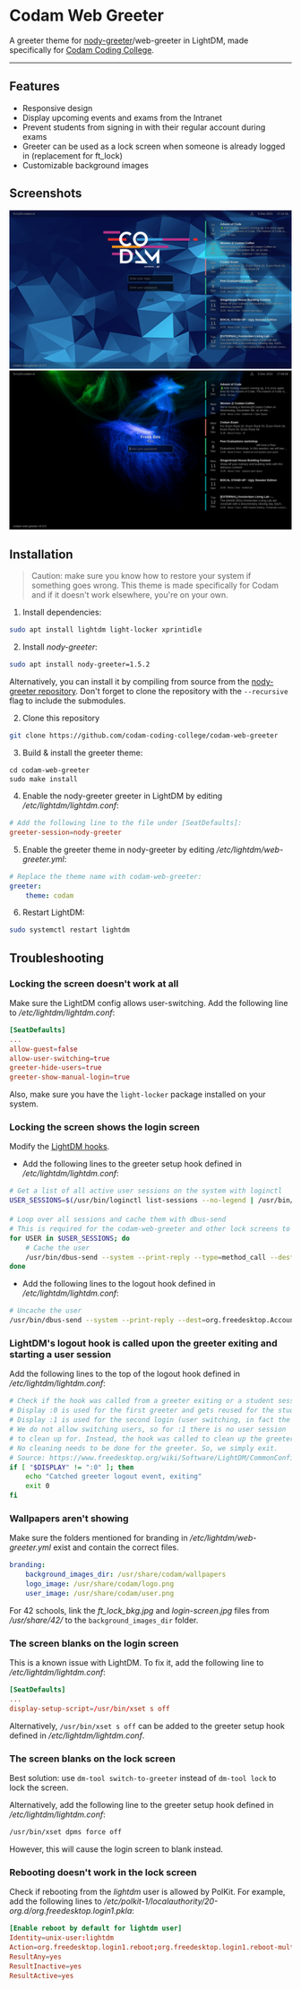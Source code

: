 # Codam Web Greeter
A greeter theme for [nody-greeter](https://github.com/JezerM/nody-greeter)/web-greeter in LightDM, made specifically for [Codam Coding College](https://codam.nl/en).

---

## Features

- Responsive design
- Display upcoming events and exams from the Intranet
- Prevent students from signing in with their regular account during exams
- Greeter can be used as a lock screen when someone is already logged in (replacement for ft_lock)
- Customizable background images


## Screenshots
![Login screen](promo/login-screen.png)
![Lock screen](promo/lock-screen.png)


## Installation

> Caution: make sure you know how to restore your system if something goes wrong. This theme is made specifically for Codam and if it doesn't work elsewhere, you're on your own.

1. Install dependencies:
```bash
sudo apt install lightdm light-locker xprintidle
```

2. Install *nody-greeter*:
```bash
sudo apt install nody-greeter=1.5.2
```
Alternatively, you can install it by compiling from source from the [nody-greeter repository](https://github.com/codam-coding-college/nody-greeter). Don't forget to clone the repository with the `--recursive` flag to include the submodules.

2. Clone this repository
```bash
git clone https://github.com/codam-coding-college/codam-web-greeter
```

3. Build & install the greeter theme:
```
cd codam-web-greeter
sudo make install
```

4. Enable the nody-greeter greeter in LightDM by editing */etc/lightdm/lightdm.conf*:
```conf
# Add the following line to the file under [SeatDefaults]:
greeter-session=nody-greeter
```

5. Enable the greeter theme in nody-greeter by editing */etc/lightdm/web-greeter.yml*:
```yml
# Replace the theme name with codam-web-greeter:
greeter:
    theme: codam
```

6. Restart LightDM:
```bash
sudo systemctl restart lightdm
```


## Troubleshooting

### Locking the screen doesn't work at all
Make sure the LightDM config allows user-switching. Add the following line to */etc/lightdm/lightdm.conf*:
```conf
[SeatDefaults]
...
allow-guest=false
allow-user-switching=true
greeter-hide-users=true
greeter-show-manual-login=true
```

Also, make sure you have the `light-locker` package installed on your system.

### Locking the screen shows the login screen
Modify the [LightDM hooks](https://www.freedesktop.org/wiki/Software/LightDM/CommonConfiguration/).

- Add the following lines to the greeter setup hook defined in */etc/lightdm/lightdm.conf*:
```bash
# Get a list of all active user sessions on the system with loginctl
USER_SESSIONS=$(/usr/bin/loginctl list-sessions --no-legend | /usr/bin/awk '{print $3}')

# Loop over all sessions and cache them with dbus-send
# This is required for the codam-web-greeter and other lock screens to work properly (fetch the list of users)
for USER in $USER_SESSIONS; do
	# Cache the user
	/usr/bin/dbus-send --system --print-reply --type=method_call --dest=org.freedesktop.Accounts /org/freedesktop/Accounts org.freedesktop.Accounts.CacheUser string:"$USER" || true
done
```

- Add the following lines to the logout hook defined in */etc/lightdm/lightdm.conf*:
```bash
# Uncache the user
/usr/bin/dbus-send --system --print-reply --dest=org.freedesktop.Accounts /org/freedesktop/Accounts org.freedesktop.Accounts.UncacheUser string:$USER || true
```

### LightDM's logout hook is called upon the greeter exiting and starting a user session
Add the following lines to the top of the logout hook defined in */etc/lightdm/lightdm.conf*:
```bash
# Check if the hook was called from a greeter exiting or a student session exiting
# Display :0 is used for the first greeter and gets reused for the student session.
# Display :1 is used for the second login (user switching, in fact the Codam lock screen).
# We do not allow switching users, so for :1 there is no user session
# to clean up for. Instead, the hook was called to clean up the greeter.
# No cleaning needs to be done for the greeter. So, we simply exit.
# Source: https://www.freedesktop.org/wiki/Software/LightDM/CommonConfiguration/
if [ "$DISPLAY" != ":0" ]; then
	echo "Catched greeter logout event, exiting"
	exit 0
fi
```

### Wallpapers aren't showing
Make sure the folders mentioned for branding in */etc/lightdm/web-greeter.yml* exist and contain the correct files.
```yaml
branding:
    background_images_dir: /usr/share/codam/wallpapers
    logo_image: /usr/share/codam/logo.png
    user_image: /usr/share/codam/user.png
```
For 42 schools, link the *ft_lock_bkg.jpg* and *login-screen.jpg* files from */usr/share/42/* to the `background_images_dir` folder.

### The screen blanks on the login screen
This is a known issue with LightDM. To fix it, add the following line to */etc/lightdm/lightdm.conf*:
```conf
[SeatDefaults]
...
display-setup-script=/usr/bin/xset s off
```
Alternatively, `/usr/bin/xset s off` can be added to the greeter setup hook defined in */etc/lightdm/lightdm.conf*.

### The screen blanks on the lock screen
Best solution: use `dm-tool switch-to-greeter` instead of `dm-tool lock` to lock the screen.

Alternatively, add the following line to the greeter setup hook defined in */etc/lightdm/lightdm.conf*:
```bash
/usr/bin/xset dpms force off
```
However, this will cause the login screen to blank instead.

### Rebooting doesn't work in the lock screen
Check if rebooting from the *lightdm* user is allowed by PolKit. For example, add the following lines to */etc/polkit-1/localauthority/20-org.d/org.freedesktop.login1.pkla*:
```conf
[Enable reboot by default for lightdm user]
Identity=unix-user:lightdm
Action=org.freedesktop.login1.reboot;org.freedesktop.login1.reboot-multiple-sessions;org.freedesktop.login1.reboot-ignore-inhibit;
ResultAny=yes
ResultInactive=yes
ResultActive=yes
```
